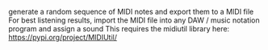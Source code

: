 generate a random sequence of MIDI notes and export them to a MIDI file 
For best listening results, import the MIDI file into any DAW / music notation program and assign a sound
This requires the midiutil library here: https://pypi.org/project/MIDIUtil/
